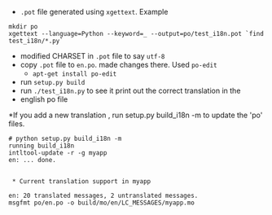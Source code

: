 * ``.pot`` file generated using ``xgettext``. Example
```
mkdir po
xgettext --language=Python --keyword=_ --output=po/test_i18n.pot `find test_i18n/*.py`
```
* modified CHARSET in ``.pot`` file to say ``utf-8``
* copy ``.pot`` file to ``en.po``. made changes there. Used ``po-edit``
   * ``apt-get install po-edit``
* run ``setup.py build``
* run ``./test_i18n.py`` to see it print out the correct translation in the
* english po file

*If you add a new translation , run setup.py build_i18n -m to update the 'po'
files.
```
# python setup.py build_i18n -m
running build_i18n
intltool-update -r -g myapp
en: ... done.


 * Current translation support in myapp

en: 20 translated messages, 2 untranslated messages.
msgfmt po/en.po -o build/mo/en/LC_MESSAGES/myapp.mo

```
